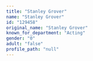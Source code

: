 ```yaml
---
title: "Stanley Grover"
name: "Stanley Grover"
id: "129458"
original_name: "Stanley Grover"
known_for_department: "Acting"
gender: "0"
adult: "false"
profile_path: "null"
---
```

